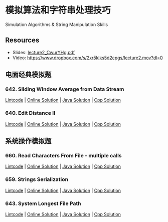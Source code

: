 # 模拟算法和字符串处理技巧
Simulation Algorithms & String Manipulation Skills

## Resources
- Slides: [lecture2_CwurYHg.pdf](lecture2_CwurYHg.pdf)
- Video: https://www.dropbox.com/s/2xr5klks5d2cpgs/lecture2.mov?dl=0

## 电面经典模拟题

### 642. Sliding Window Average from Data Stream

[Lintcode](http://lintcode.com/en/problem/sliding-window-average-from-data-stream/) 
| [Online Solution](http://jiuzhang.com/solutions/sliding-window-average-from-data-stream/)
| [Java Solution](642.sliding-window-average-from-data-stream.java) | 
[Cpp Solution](642.sliding-window-average-from-data-stream.cpp)


### 640. Edit Distance II

[Lintcode](http://lintcode.com/en/problem/edit-distance-ii/) 
| [Online Solution](http://jiuzhang.com/solutions/edit-distance-ii/)
| [Java Solution](640.edit-distance-ii.java) | 
[Cpp Solution](640.edit-distance-ii.cpp)


## 系统操作模拟题

### 660. Read Characters From File - multiple calls

[Lintcode](http://lintcode.com/en/problem/read-characters-from-file-multiple-calls/) 
| [Online Solution](http://jiuzhang.com/solutions/read-characters-from-file-multiple-calls/)
| [Java Solution](660.read-characters-from-file-multiple-calls.java) | 
[Cpp Solution](660.read-characters-from-file-multiple-calls.cpp)


### 659. Strings Serialization

[Lintcode](http://lintcode.com/en/problem/strings-serialization/) 
| [Online Solution](http://jiuzhang.com/solutions/strings-serialization/)
| [Java Solution](659.strings-serialization.java) | 
[Cpp Solution](659.strings-serialization.cpp)


### 643. System Longest File Path

[Lintcode](http://lintcode.com/en/problem/system-longest-file-path/) 
| [Online Solution](http://jiuzhang.com/solutions/system-longest-file-path/)
| [Java Solution](643.system-longest-file-path.java) | 
[Cpp Solution](643.system-longest-file-path.cpp)



